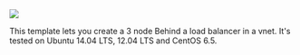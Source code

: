 <a href="https://portal.azure.com/#create/Microsoft.Template/uri/https%3A%2F%2Fraw.githubusercontent.com%2Fmalfunct1on%2Fazure-quickstart-templates%2Fmaster%2Fmysql-ha-pxc%2Fazuredeploy.json" target="_blank">
    <img src="http://azuredeploy.net/deploybutton.png"/>
</a>

This template lets you create a 3 node Behind a load balancer in a vnet.  It's tested on Ubuntu 14.04 LTS, 12.04 LTS and CentOS 6.5. 
